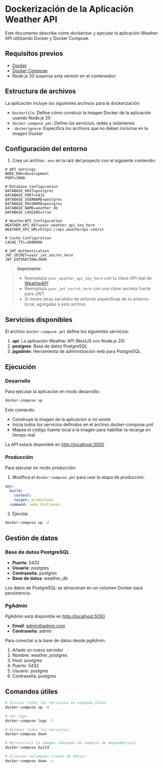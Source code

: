 # Dockerización de la Aplicación Weather API

Este documento describe cómo dockerizar y ejecutar la aplicación Weather API utilizando Docker y Docker Compose.

## Requisitos previos

- [Docker](https://docs.docker.com/get-docker/)
- [Docker Compose](https://docs.docker.com/compose/install/)
- Node.js 20 (usamos esta versión en el contenedor)

## Estructura de archivos

La aplicación incluye los siguientes archivos para la dockerización:

- `Dockerfile`: Define cómo construir la imagen Docker de la aplicación usando Node.js 20
- `docker-compose.yml`: Define los servicios, redes y volúmenes
- `.dockerignore`: Especifica los archivos que no deben incluirse en la imagen Docker

## Configuración del entorno

1. Crea un archivo `.env` en la raíz del proyecto con el siguiente contenido:

```
# API Settings
NODE_ENV=development
PORT=3000

# Database Configuration
DATABASE_HOST=postgres
DATABASE_PORT=5432
DATABASE_USERNAME=postgres
DATABASE_PASSWORD=postgres
DATABASE_NAME=weather_db
DATABASE_LOGGING=true

# WeatherAPI Configuration
WEATHER_API_KEY=your_weather_api_key_here
WEATHER_API_URL=https://api.weatherapi.com/v1

# Cache Configuration
CACHE_TTL=3600000

# JWT Authentication
JWT_SECRET=your_jwt_secret_here
JWT_EXPIRATION=3600
```

> **Importante**:
>
> - Reemplaza `your_weather_api_key_here` con tu clave API real de [WeatherAPI](https://www.weatherapi.com/)
> - Reemplaza `your_jwt_secret_here` con una clave secreta fuerte para JWT
> - Si tienes otras variables de entorno específicas de tu entorno local, agrégalas a este archivo

## Servicios disponibles

El archivo `docker-compose.yml` define los siguientes servicios:

1. **api**: La aplicación Weather API (NestJS con Node.js 20)
2. **postgres**: Base de datos PostgreSQL
3. **pgadmin**: Herramienta de administración web para PostgreSQL

## Ejecución

### Desarrollo

Para ejecutar la aplicación en modo desarrollo:

```bash
docker-compose up
```

Este comando:

- Construye la imagen de la aplicación si no existe
- Inicia todos los servicios definidos en el archivo docker-compose.yml
- Mapea el código fuente local a la imagen para habilitar la recarga en tiempo real

La API estará disponible en [http://localhost:3000](http://localhost:3000).

### Producción

Para ejecutar en modo producción:

1. Modifica el `docker-compose.yml` para usar la etapa de producción:

```yaml
api:
  build:
    context: .
    target: production
  command: node dist/main
```

2. Ejecuta:

```bash
docker-compose up -d
```

## Gestión de datos

### Base de datos PostgreSQL

- **Puerto**: 5432
- **Usuario**: postgres
- **Contraseña**: postgres
- **Base de datos**: weather_db

Los datos de PostgreSQL se almacenan en un volumen Docker para persistencia.

### PgAdmin

PgAdmin está disponible en [http://localhost:5050](http://localhost:5050)

- **Email**: admin@admin.com
- **Contraseña**: admin

Para conectar a la base de datos desde pgAdmin:

1. Añade un nuevo servidor
2. Nombre: weather_postgres
3. Host: postgres
4. Puerto: 5432
5. Usuario: postgres
6. Contraseña: postgres

## Comandos útiles

```bash
# Iniciar todos los servicios en segundo plano
docker-compose up -d

# Ver logs
docker-compose logs -f

# Detener todos los servicios
docker-compose down

# Reconstruir la imagen (después de cambios de dependencias)
docker-compose build

# Eliminar volúmenes (reset de datos)
docker-compose down -v
```
